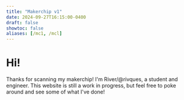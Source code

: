 ```yaml
---
title: "Makerchip v1"
date: 2024-09-27T16:15:00-0400
draft: false
showtoc: false
aliases: [/mc1, /mcl]
---
```

# Hi!
Thanks for scanning my makerchip! I'm River/@rivques, a student and engineer. This website is still a work in progress, but feel free to poke around and see some of what I've done!